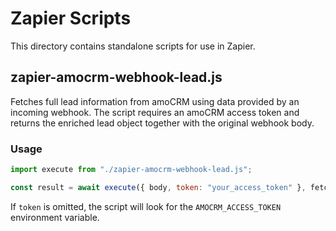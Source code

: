 # Zapier Scripts

This directory contains standalone scripts for use in Zapier.

## zapier-amocrm-webhook-lead.js

Fetches full lead information from amoCRM using data provided by an incoming
webhook. The script requires an amoCRM access token and returns the enriched
lead object together with the original webhook body.

### Usage

```js
import execute from "./zapier-amocrm-webhook-lead.js";

const result = await execute({ body, token: "your_access_token" }, fetch);
```

If `token` is omitted, the script will look for the `AMOCRM_ACCESS_TOKEN`
environment variable.
